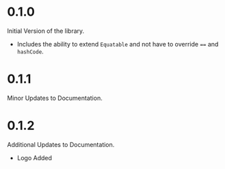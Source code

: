 # 0.1.0

Initial Version of the library.

- Includes the ability to extend `Equatable` and not have to override `==` and `hashCode`.

# 0.1.1

Minor Updates to Documentation.

# 0.1.2

Additional Updates to Documentation.

- Logo Added
